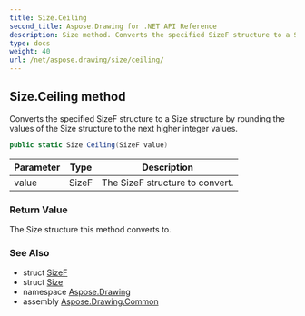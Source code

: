 ```yaml
---
title: Size.Ceiling
second_title: Aspose.Drawing for .NET API Reference
description: Size method. Converts the specified SizeF structure to a Size structure by rounding the values of the Size structure to the next higher integer values
type: docs
weight: 40
url: /net/aspose.drawing/size/ceiling/
---
```

## Size.Ceiling method

Converts the specified SizeF structure to a Size structure by rounding the values of the Size structure to the next higher integer values.

```csharp
public static Size Ceiling(SizeF value)
```

| Parameter | Type | Description |
| --- | --- | --- |
| value | SizeF | The SizeF structure to convert. |

### Return Value

The Size structure this method converts to.

### See Also

* struct [SizeF](../../sizef/)
* struct [Size](../)
* namespace [Aspose.Drawing](../../size/)
* assembly [Aspose.Drawing.Common](../../../)


